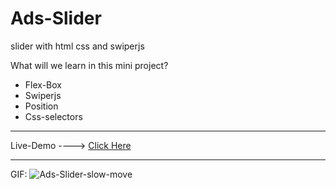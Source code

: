 # Ads-Slider
slider with html css and swiperjs

What will we learn in this mini project?
* Flex-Box
* Swiperjs
* Position
* Css-selectors

--------------------------------------------------------------

Live-Demo ----> [Click Here](https://mohammadrezaei5.github.io/Ads-Slider/)

--------------------------------------------------------------

GIF:
![Ads-Slider-slow-move](https://github.com/MohammadRezaei5/Ads-Slider/assets/92850417/7ff1f9d5-8798-4075-a466-c1059e89803f)
